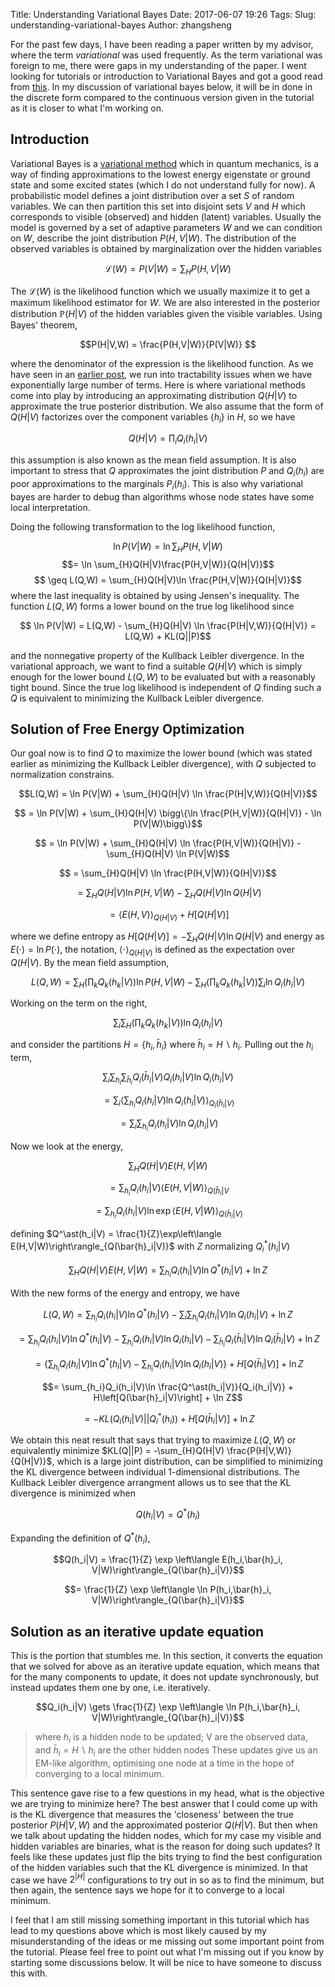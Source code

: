 Title: Understanding Variational Bayes
Date: 2017-06-07 19:26
Tags:
Slug: understanding-variational-bayes
Author: zhangsheng

For the past few days, I have been reading a paper written by my advisor, where the term *variational* was used frequently. As the term variational was foreign to me, there were gaps in my understanding of the paper. I went looking for tutorials or introduction to Variational Bayes and got a good read from [this](http://www.orchid.ac.uk/eprints/40/1/fox_vbtut.pdf). In my discussion of variational bayes below, it will be in done in the discrete form compared to the continuous version given in the tutorial as it is closer to what I'm working on.

## Introduction

Variational Bayes is a [variational method](https://en.wikipedia.org/wiki/Variational_method_(quantum_mechanics)) which in quantum mechanics, is a way of finding approximations to the lowest energy eigenstate or ground state and some excited states (which I do not understand fully for now). A probabilistic model defines a joint distribution over a set $S$ of random variables. We can then partition this set into disjoint sets $V$ and $H$ which corresponds to visible (observed) and hidden (latent) variables. Usually the model is governed by a set of adaptive parameters $W$ and we can condition on $W$, describe the joint distribution $P(H,V|W)$. The distribution of the observed variables is obtained by marginalization over the hidden variables

$$\mathcal{L}(W) = P(V|W) = \sum_{H} P(H,V|W)$$

The $\mathcal{L}(W)$ is the likelihood function which we usually maximize it to get a maximum likelihood estimator for $W$. We are also interested in the posterior distribution $\mathbb{P}(H|V)$ of the hidden variables given the visible variables. Using Bayes' theorem,

$$P(H|V,W) = \frac{P(H,V|W)}{P(V|W)} $$

where the denominator of the expression is the likelihood function. As we have seen in an [earlier post](https://zunction.github.io/2016/12/a-prelude-to-mpf/), we run into tractability issues when we have exponentially large number of terms. Here is where variational methods come into play by introducing an approximating distribution $Q(H|V)$ to approximate the true posterior distribution. We also assume that the form of $Q(H|V)$ factorizes over the component variables $\{h_i\}$ in $H$, so we have

$$Q(H|V) = \prod_{i}Q_i(h_i|V)$$

this assumption is also known as the mean field assumption. It is also important to stress that $Q$ approximates the joint distribution $P$ and $Q_i(h_i)$ are poor approximations to the marginals $P_i(h_i)$. This is also why variational bayes are harder to debug than algorithms whose node states have some local interpretation.

Doing the following transformation to the log likelihood function,

$$ \ln P(V|W) = \ln \sum_{H}P(H,V|W)$$
$$= \ln \sum_{H}Q(H|V)\frac{P(H,V|W)}{Q(H|V)}$$
$$ \geq L(Q,W) = \sum_{H}Q(H|V)\ln \frac{P(H,V|W)}{Q(H|V)}$$
where the last inequality is obtained by using Jensen's inequality. The function $L(Q,W)$ forms a lower bound on the true log likelihood since

$$ \ln P(V|W) = L(Q,W) - \sum_{H}Q(H|V) \ln \frac{P(H|V,W)}{Q(H|V)} = L(Q,W) + KL(Q||P)$$

and the nonnegative property of the Kullback Leibler divergence. In the variational approach, we want to find a suitable $Q(H|V)$ which is simply enough for the lower bound $L(Q,W)$ to be evaluated but with a reasonably tight bound. Since the true log likelihood is independent of $Q$ finding such a $Q$ is equivalent to minimizing the Kullback Leibler divergence.

## Solution of Free Energy Optimization

Our goal now is to find $Q$ to maximize the lower bound (which was stated earlier as minimizing the Kullback Leibler divergence), with $Q$ subjected to normalization constrains.

$$L(Q,W) =  \ln P(V|W) + \sum_{H}Q(H|V) \ln \frac{P(H|V,W)}{Q(H|V)}$$

$$ =  \ln P(V|W) + \sum_{H}Q(H|V) \bigg\{\ln \frac{P(H,V|W)}{Q(H|V)} - \ln P(V|W)\bigg\}$$

$$ =  \ln P(V|W) + \sum_{H}Q(H|V) \ln \frac{P(H,V|W)}{Q(H|V)} - \sum_{H}Q(H|V) \ln P(V|W)$$

$$ = \sum_{H}Q(H|V) \ln \frac{P(H,V|W)}{Q(H|V)}$$

$$ = \sum_{H}Q(H|V) \ln P(H,V|W) -\sum_{H}Q(H|V) \ln Q(H|V)$$

$$ = \left\langle E(H,V)\right\rangle_{Q(H|V)} + H\left[Q(H|V)\right]$$

where we define entropy as $H\left[Q(H|V)\right] = -\sum_{H}Q(H|V) \ln Q(H|V)$ and energy as $E(\cdot) = \ln P(\cdot)$, the notation, $\left\langle\cdot\right\rangle_{Q(H|V)}$ is defined as the expectation over $Q(H|V)$. By the mean field assumption,

$$L(Q,W) = \sum_{H}\left(\prod_{k}Q_k(h_k|V)\right) \ln P(H,V|W) -\sum_{H}\left(\prod_{k}Q_k(h_k|V)\right) \sum_{i}\ln Q_i(h_i|V)$$

Working on the term on the right,

$$\sum_{i}\sum_{H}\left(\prod_{k}Q_k(h_k|V)\right) \ln Q_i(h_i|V)$$

and consider the partitions $H = \{h_i, \bar{h}_i\}$ where $\bar{h}_i = H\backslash h_i$. Pulling out the $h_i$ term,

$$\sum_{i}\sum_{h_i}\sum_{\bar{h}_i}Q_i(\bar{h}_i|V)Q_i(h_i|V) \ln Q_i(h_i|V)$$

$$ = \sum_{i}\left\langle\sum_{h_i}Q_i(h_i|V) \ln Q_i(h_i|V)\right\rangle_{Q_i(\bar{h}_i|V)}$$

$$ = \sum_{i}\sum_{h_i}Q_i(h_i|V) \ln Q_i(h_i|V)$$

Now we look at the energy,

$$\sum_{H}Q(H|V) E(H,V|W)$$

$$= \sum_{h_i}Q_i(h_i|V)\left\langle  E(H,V|W)\right\rangle_{Q(\bar{h}_i|V}$$

$$= \sum_{h_i}Q_i(h_i|V)\ln \exp\left\langle  E(H,V|W)\right\rangle_{Q(\bar{h}_i|V)}$$

defining $Q^\ast(h_i|V) = \frac{1}{Z}\exp\left\langle  E(H,V|W)\right\rangle_{Q(\bar{h}_i|V)}$  with $Z$ normalizing $Q_i^\ast(h_i|V)$

$$\sum_{H}Q(H|V) E(H,V|W) = \sum_{h_i}Q_i(h_i|V)\ln Q^\ast(h_i|V) + \ln Z$$

With the new forms of the energy and entropy, we have

$$L(Q,W) = \sum_{h_i}Q_i(h_i|V)\ln Q^\ast(h_i|V) - \sum_{i}\sum_{h_i}Q_i(h_i|V) \ln Q_i(h_i|V) + \ln Z$$

$$= \sum_{h_i}Q_i(h_i|V)\ln Q^\ast(h_i|V) - \sum_{h_i}Q_i(h_i|V) \ln Q_i(h_i|V) - \sum_{\bar{h}_i}Q_i(\bar{h}_i|V) \ln Q_i(\bar{h}_i|V) + \ln Z$$

$$= \bigg\{\sum_{h_i}Q_i(h_i|V)\ln Q^\ast(h_i|V) - \sum_{h_i}Q_i(h_i|V) \ln Q_i(h_i|V)\bigg\} + H\left[Q(\bar{h}_i|V)\right] + \ln Z$$

$$= \sum_{h_i}Q_i(h_i|V)\ln \frac{Q^\ast(h_i|V)}{Q_i(h_i|V)} + H\left[Q(\bar{h}_i|V)\right] + \ln Z$$

$$= -KL(Q_i(h_i|V)||Q_i^\ast(h_i)) + H\left[Q(\bar{h}_i|V)\right] + \ln Z$$

We obtain this neat result that says that trying to maximize $L(Q,W)$ or equivalently minimize $KL(Q||P) = -\sum_{H}Q(H|V) \frac{P(H|V,W)}{Q(H|V)}$, which is a large joint distribution, can be simplified to minimizing the KL divergence between individual 1-dimensional distributions. The Kullback Leibler divergence arrangment allows us to see that the KL divergence is minimized when

$$Q(h_i|V) = Q^\ast(h_i)$$

Expanding the definition of $Q^\ast(h_i)$,

$$Q(h_i|V) = \frac{1}{Z} \exp \left\langle E(h_i,\bar{h}_i, V|W)\right\rangle_{Q(\bar{h}_i|V)}$$

$$= \frac{1}{Z} \exp \left\langle \ln P(h_i,\bar{h}_i, V|W)\right\rangle_{Q(\bar{h}_i|V)}$$

## Solution as an iterative update equation

This is the portion that stumbles me. In this section, it converts the equation that we solved for above as an iterative update equation, which means that for the many components to update, it does not update synchronously, but instead updates them one by one, i.e. iteratively.

$$Q_i(h_i|V) \gets \frac{1}{Z} \exp \left\langle \ln P(h_i,\bar{h}_i, V|W)\right\rangle_{Q(\bar{h}_i|V)}$$

>where $h_i$ is a hidden node to be updated; V are the observed data, and $\bar{h}_i = H\backslash h_i$
are the other hidden nodes
These updates give us an EM-like algorithm, optimising
one node at a time in the hope of converging to a local minimum.

This sentence gave rise to a few questions in my head, what is the objective we are trying to minimize here? The best answer that I could come up with is the KL divergence that measures the 'closeness' between the true posterior $P(H|V,W)$ and the approximated posterior $Q(H|V)$. But then when we talk about updating the hidden nodes, which for my case my visible and hidden variables are binaries, what is the reason for doing such updates? It feels like these updates just flip the bits trying to find the best configuration of the hidden variables such that the KL divergence is minimized. In that case we have $2^{|H|}$ configurations to try out in so as to find the minimum, but then again, the sentence says we hope for it to converge to a local minimum.

I feel that I am still missing something important in this tutorial which has lead to my questions above which is most likely caused by my misunderstanding of the ideas or me missing out some important point from the tutorial. Please feel free to point out what I'm missing out if you know by starting some discussions below. It will be nice to have someone to discuss this with. 
